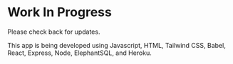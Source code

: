 # Work In Progress
Please check back for updates.

This app is being developed using Javascript, HTML, Tailwind CSS, Babel, React, Express, Node, ElephantSQL, and Heroku.
